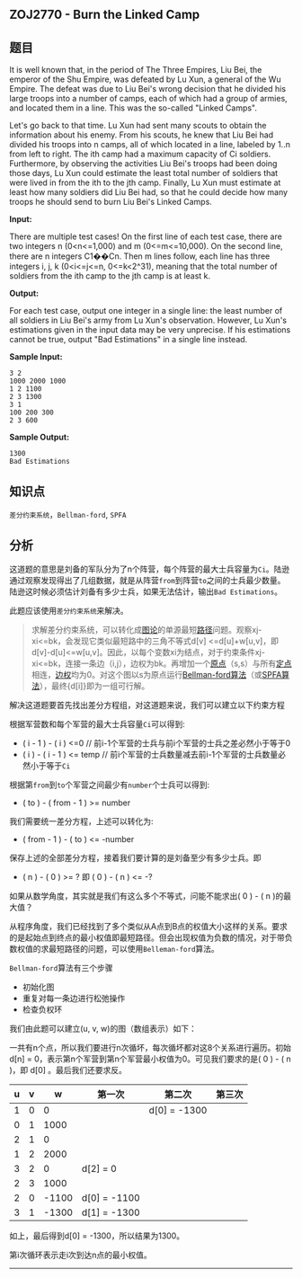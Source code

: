 ## ZOJ2770 - Burn the Linked Camp

## 题目

It is well known that, in the period of The Three Empires, Liu Bei, the emperor of the Shu Empire, was defeated by Lu Xun, a general of the Wu Empire. The defeat was due to Liu Bei's wrong decision that he divided his large troops into a number of camps, each of which had a group of armies, and located them in a line. This was the so-called "Linked Camps".

Let's go back to that time. Lu Xun had sent many scouts to obtain the information about his enemy. From his scouts, he knew that Liu Bei had divided his troops into n camps, all of which located in a line, labeled by 1..n from left to right. The ith camp had a maximum capacity of Ci soldiers. Furthermore, by observing the activities Liu Bei's troops had been doing those days, Lu Xun could estimate the least total number of soldiers that were lived in from the ith to the jth camp. Finally, Lu Xun must estimate at least how many soldiers did Liu Bei had, so that he could decide how many troops he should send to burn Liu Bei's Linked Camps.

**Input:**

There are multiple test cases! On the first line of each test case, there are two integers n (0<n<=1,000) and m (0<=m<=10,000). On the second line, there are n integers C1��Cn. Then m lines follow, each line has three integers i, j, k (0<i<=j<=n, 0<=k<2^31), meaning that the total number of soldiers from the ith camp to the jth camp is at least k.

**Output:**

For each test case, output one integer in a single line: the least number of all soldiers in Liu Bei's army from Lu Xun's observation. However, Lu Xun's estimations given in the input data may be very unprecise. If his estimations cannot be true, output "Bad Estimations" in a single line instead.

**Sample Input:**

```
3 2
1000 2000 1000
1 2 1100
2 3 1300
3 1
100 200 300
2 3 600
```

**Sample Output:**

```
1300
Bad Estimations
```



## 知识点

`差分约束系统`，`Bellman-ford`, `SPFA`



## 分析

这道题的意思是刘备的军队分为了n个阵营，每个阵营的最大士兵容量为`Ci`。陆逊通过观察发现得出了几组数据，就是从阵营`from`到阵营`to`之间的士兵最少数量。陆逊这时候必须估计刘备有多少士兵，如果无法估计，输出`Bad Estimations`。



此题应该使用`差分约束系统`来解决。

>求解差分约束系统，可以转化成[图论](https://zh.wikipedia.org/wiki/%E5%9C%96%E8%AB%96)的单源最短[路径](https://zh.wikipedia.org/wiki/%E8%B7%AF%E5%BE%91)问题。观察xj-xi<=bk，会发现它类似最短路中的三角不等式d[v] <=d[u]+w[u,v]，即d[v]-d[u]<=w[u,v]。因此，以每个变数xi为结点，对于约束条件xj-xi<=bk，连接一条边（i,j），边权为bk。再增加一个[原点](https://zh.wikipedia.org/wiki/%E5%8E%9F%E9%BB%9E)（s,s）与所有[定点](https://zh.wikipedia.org/w/index.php?title=%E5%AE%9A%E9%BB%9E&action=edit&redlink=1)相连，[边权](https://zh.wikipedia.org/w/index.php?title=%E9%82%8A%E6%AC%8A&action=edit&redlink=1)均为0。对这个图以s为原点运行[Bellman-ford算法](https://zh.wikipedia.org/wiki/Bellman-ford%E7%AE%97%E6%B3%95)（或[SPFA算法](https://zh.wikipedia.org/wiki/SPFA%E7%AE%97%E6%B3%95)），最终{d[i]}即为一组可行解。
>

解决这道题要首先找出差分方程组，对这道题来说，我们可以建立以下约束方程

根据军营数和每个军营的最大士兵容量`Ci`可以得到:

- ( i - 1 ) - ( i ) <=0  // 前i-1个军营的士兵与前i个军营的士兵之差必然小于等于0
- ( i ) - ( i - 1 ) <= temp  // 前i个军营的士兵数量减去前i-1个军营的士兵数量必然小于等于`Ci`

根据第`from`到`to`个军营之间最少有`number`个士兵可以得到:

- ( to ) - ( from - 1 ) >= number

我们需要统一差分方程，上述可以转化为:

- ( from - 1 ) - ( to ) <= -number

保存上述的全部差分方程，接着我们要计算的是刘备至少有多少士兵。即 

- ( n ) - ( 0 ) >= ? 即 ( 0 ) - ( n ) <= -?

如果从数学角度，其实就是我们有这么多个不等式，问能不能求出( 0 ) - ( n )的最大值？

从程序角度，我们已经找到了多个类似从A点到B点的权值大小这样的关系。要求的是起始点到终点的最小权值即最短路径。但会出现权值为负数的情况，对于带负数权值的求最短路径的问题，可以使用`Belleman-ford`算法。



`Bellman-ford`算法有三个步骤

- 初始化图
- 重复对每一条边进行松弛操作
- 检查负权环



我们由此题可以建立(u, v, w)的图（数组表示）如下：

一共有n个点，所以我们要进行n次循坏，每次循坏都对这8个关系进行遍历。初始d[n] = 0，表示第n个军营到第n个军营最小权值为0。可见我们要求的是( 0 ) - ( n )，即 d[0] 。最后我们还要求反。

| u    | v    | w     | 第一次          | 第二次          | 第三次  |
| ---- | ---- | ----- | ------------ | ------------ | ---- |
| 1    | 0    | 0     |              | d[0] = -1300 |      |
| 0    | 1    | 1000  |              |              |      |
| 2    | 1    | 0     |              |              |      |
| 1    | 2    | 2000  |              |              |      |
| 3    | 2    | 0     | d[2] = 0     |              |      |
| 2    | 3    | 1000  |              |              |      |
| 2    | 0    | -1100 | d[0] = -1100 |              |      |
| 3    | 1    | -1300 | d[1] = -1300 |              |      |

如上，最后得到d[0] = -1300，所以结果为1300。

第i次循环表示走i次到达n点的最小权值。



---

